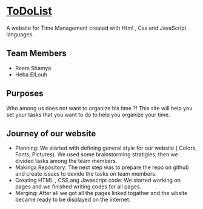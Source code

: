 # [ToDoList](https://gsg-fc02.github.io/ReemHebaToDoList/)
A website for Time Management created with Html , Css and JavaScript languages.

## Team Members

* Reem Shamya
* Heba ElLouh
 
## Purposes

Who among us does not want to organize his time ?!
This site will help you set your tasks that you want to do to help you organize your time.
## Journey of our website  
* Planning: We started with defining general style for our website ( Colors, Fonts, Pictures). We used some brainstorming stratigies, then we divided tasks among the team members.
* Makinga Repository: The next step was to prepare the repo on github and create issues to devide the tasks on team members.
* Creating HTML , CSS  ang Javascript code: We started working on pages and we finished writing codes for all pages.
* Merging: After all we got all the pages linked togather and the wbsite became ready to be displayed on the internet.